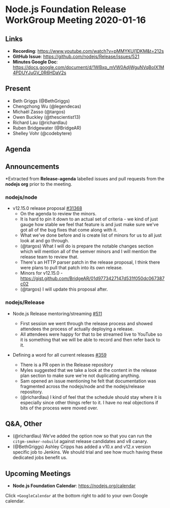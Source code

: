 # Node.js Foundation Release WorkGroup Meeting 2020-01-16

## Links

* **Recording**:  https://www.youtube.com/watch?v=pMMYKUI1DKM&t=212s
* **GitHub Issue**: https://github.com/nodejs/Release/issues/521
* **Minutes Google Doc**: https://docs.google.com/document/d/1WBxp_mVW0AdjWguNVqBoIX1M4PDUYJuGV_0R6HDaV2s

## Present

* Beth Griggs (@BethGriggs)
* Chengzhong Wu (@legendecas)
* Michaël Zasso (@targos)
* Owen Buckley (@thescientist13)
* Richard Lau (@richardlau)
* Ruben Bridgewater (@BridgeAR)
* Shelley Vohr (@codebytere)

## Agenda

## Announcements
 
*Extracted from **Release-agenda** labelled issues and pull requests from the **nodejs org** prior to the meeting.

### nodejs/node

* v12.15.0 release proposal [#31368](https://github.com/nodejs/node/pull/31368)
  * On the agenda to review the minors.
  * It is hard to pin it down to an actual set of criteria - we kind of just gauge how stable we feel that feature is and just make sure we've got all of the bug fixes that come along with it.
  * What we've done before and is create list of minors for us to all just look at and go through.
  * (@targos) What I will do is prepare the notable changes section which will mention all of the semver minors and I will mention the release team to review that.
  * There's an HTTP parser patch in the release proposal, I think there were plans to pull that patch into its own release.
  * Minors for v12.15.0 - https://gist.github.com/BridgeAR/01d9773427147d531f050dc067387c02
  * (@targos) I will update this proposal after.

### nodejs/Release

* Node.js Release mentoring/streaming [#511](https://github.com/nodejs/Release/issues/511)
  * First session we went through the release process and showed attendees the process of actually deploying a release.
  * All attendees were happy for that to be streamed live to YouTube so it is something that we will be able to record and then refer back to it.

* Defining a word for all current releases [#359](https://github.com/nodejs/Release/issues/359)
  * There is a PR open in the Release repository
  * Myles suggested that we take a look at the content in the release plan section to make sure we're not duplicating anything.
  * Sam opened an issue mentioning he felt that documentation was fragmented across the nodejs/node and the nodejs/release repository.
  * (@richardlau) I kind of feel that the schedule should stay where it is especially since other things refer to it. I have no real objections if bits of the process were moved over.

## Q&A, Other

* (@richardlau) We’ve added the option now so that you can run the `citgm-smoker-nobuild` against release candidates and v8 canary. 
* (@BethGriggs) Ashley Cripps has added a v10.x and v12.x version specific job to Jenkins. We should trial and see how much having these dedicated jobs benefit us. 

## Upcoming Meetings

* **Node.js Foundation Calendar**: https://nodejs.org/calendar

Click `+GoogleCalendar` at the bottom right to add to your own Google calendar.


